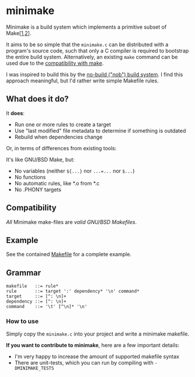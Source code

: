 # minimake

Minimake is a build system which implements a primitive subset of Make[[1](https://www.gnu.org/software/make/),[2](https://wiki.netbsd.org/tutorials/bsd_make/)].

It aims to be so simple that the `minimake.c` can be distributed with a program's source code, such that only a C compiler is required to bootstrap the entire build system. Alternatively, an existing `make` command can be used due to the [compatibility with make](#compatibility).

I was inspired to build this by the [no-build ("nob") build system](https://github.com/tsoding/nob.h). I find this approach meaningful, but I'd rather write simple Makefile rules.

## What does it do?

It **does**:
- Run one or more rules to create a target
- Use "last modified" file metadata to determine if something is outdated
- Rebuild when dependencies change

Or, in terms of differences from existing tools:

It's like GNU/BSD Make, but:
- No variables (neither `${...}` nor `...=...` nor `$...`)
- No functions
- No automatic rules, like *.o from *.c
- No .PHONY targets

## Compatibility

*All* Minimake make-files are *valid GNU/BSD Makefiles*.

## Example

See the contained [Makefile](./Makefile) for a complete example.

## Grammar

```
makefile   ::= rule*
rule       ::= target ':' dependency* '\n' command*
target     ::= [^: \n]+
dependency ::= [^: \n]+
command    ::= '\t' [^\n]* '\n'
```

### How to use

Simply copy the `minimake.c` into your project and write a minimake makefile.

**If you want to contribute to minimake**, here are a few important details:
- I'm very happy to increase the amount of supported makefile syntax
- There are unit-tests, which you can run by compiling with `-DMINIMAKE_TESTS`
